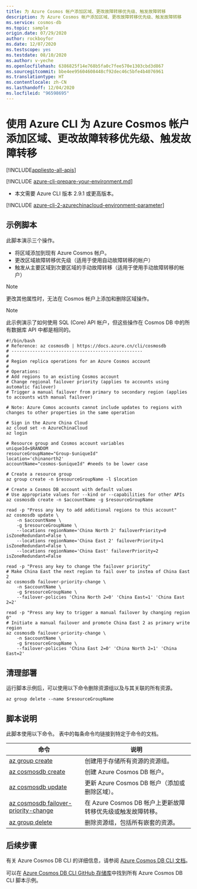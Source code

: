 ```yaml
---
title: 为 Azure Cosmos 帐户添加区域、更改故障转移优先级、触发故障转移
description: 为 Azure Cosmos 帐户添加区域、更改故障转移优先级、触发故障转移
ms.service: cosmos-db
ms.topic: sample
origin.date: 07/29/2020
author: rockboyfor
ms.date: 12/07/2020
ms.testscope: yes
ms.testdate: 08/10/2020
ms.author: v-yeche
ms.openlocfilehash: 6386825f14e768b5fa0c7fee570e1303cbd3d867
ms.sourcegitcommit: bbe4ee95604608448cf92dec46c5bfe4b4076961
ms.translationtype: HT
ms.contentlocale: zh-CN
ms.lasthandoff: 12/04/2020
ms.locfileid: "96598695"
---
```

<!--Verify successfully-->
# <a name="add-regions-change-failover-priority-trigger-failover-for-an-azure-cosmos-account-using-azure-cli"></a>使用 Azure CLI 为 Azure Cosmos 帐户添加区域、更改故障转移优先级、触发故障转移
[!INCLUDE[appliesto-all-apis](../../../includes/appliesto-all-apis.md)]

[!INCLUDE [azure-cli-prepare-your-environment.md](../../../../../includes/azure-cli-prepare-your-environment.md)]

- 本文需要 Azure CLI 版本 2.9.1 或更高版本。

[!INCLUDE [azure-cli-2-azurechinacloud-environment-parameter](../../../../../includes/azure-cli-2-azurechinacloud-environment-parameter.md)]

## <a name="sample-script"></a>示例脚本

此脚本演示三个操作。

- 将区域添加到现有 Azure Cosmos 帐户。
- 更改区域故障转移优先级（适用于使用自动故障转移的帐户）
- 触发从主要区域到次要区域的手动故障转移（适用于使用手动故障转移的帐户）

> [!NOTE]
> 更改其他属性时，无法在 Cosmos 帐户上添加和删除区域操作。

> [!NOTE]
> 此示例演示了如何使用 SQL (Core) API 帐户，但这些操作在 Cosmos DB 中的所有数据库 API 中都是相同的。

```azurecli
#!/bin/bash
# Reference: az cosmosdb | https://docs.azure.cn/cli/cosmosdb
# --------------------------------------------------
#
# Region replica operations for an Azure Cosmos account
#
# Operations:
# Add regions to an existing Cosmos account
# Change regional failover priority (applies to accounts using automatic failover)
# Trigger a manual failover from primary to secondary region (applies to accounts with manual failover)

# Note: Azure Comos accounts cannot include updates to regions with changes to other properties in the same operation

# Sign in the Azure China Cloud
az cloud set -n AzureChinaCloud
az login

# Resource group and Cosmos account variables
uniqueId=$RANDOM
resourceGroupName="Group-$uniqueId"
location='chinanorth2'
accountName="cosmos-$uniqueId" #needs to be lower case

# Create a resource group
az group create -n $resourceGroupName -l $location

# Create a Cosmos DB account with default values
# Use appropriate values for --kind or --capabilities for other APIs
az cosmosdb create -n $accountName -g $resourceGroupName

read -p "Press any key to add additional regions to this account"
az cosmosdb update \
    -n $accountName \
    -g $resourceGroupName \
    --locations regionName='China North 2' failoverPriority=0 isZoneRedundant=False \
    --locations regionName='China East 2' failoverPriority=1 isZoneRedundant=False \
    --locations regionName='China East' failoverPriority=2 isZoneRedundant=False

read -p "Press any key to change the failover priority"
# Make China East the next region to fail over to instea of China East 2
az cosmosdb failover-priority-change \
    -n $accountName \
    -g $resourceGroupName \
    --failover-policies 'China North 2=0' 'China East=1' 'China East 2=2' 

read -p "Press any key to trigger a manual failover by changing region 0"
# Initiate a manual failover and promote China East 2 as primary write region
az cosmosdb failover-priority-change \
    -n $accountName \
    -g $resourceGroupName \
    --failover-policies 'China East 2=0' 'China North 2=1' 'China East=2'

```

## <a name="clean-up-deployment"></a>清理部署

运行脚本示例后，可以使用以下命令删除资源组以及与其关联的所有资源。

```azurecli
az group delete --name $resourceGroupName
```

## <a name="script-explanation"></a>脚本说明

此脚本使用以下命令。 表中的每条命令均链接到特定于命令的文档。

| 命令 | 说明 |
|---|---|
| [az group create](https://docs.azure.cn/cli/group#az_group_create) | 创建用于存储所有资源的资源组。 |
| [az cosmosdb create](https://docs.azure.cn/cli/cosmosdb#az_cosmosdb_create) | 创建 Azure Cosmos DB 帐户。 |
| [az cosmosdb update](https://docs.azure.cn/cli/cosmosdb#az_cosmosdb_update) | 更新 Azure Cosmos DB 帐户（添加或删除区域）。 |
| [az cosmosdb failover-priority-change](https://docs.azure.cn/cli/cosmosdb#az_cosmosdb_failover_priority_change) | 在 Azure Cosmos DB 帐户上更新故障转移优先级或触发故障转移。 |
| [az group delete](https://docs.azure.cn/cli/group#az_group_delete) | 删除资源组，包括所有嵌套的资源。 |

## <a name="next-steps"></a>后续步骤

有关 Azure Cosmos DB CLI 的详细信息，请参阅 [Azure Cosmos DB CLI 文档](https://docs.azure.cn/cli/cosmosdb)。

可以在 [Azure Cosmos DB CLI GitHub 存储库](https://github.com/Azure-Samples/azure-cli-samples/tree/master/cosmosdb)中找到所有 Azure Cosmos DB CLI 脚本示例。

<!-- Update_Description: update meta properties, wording update, update link -->
